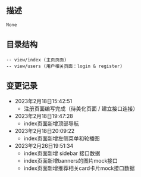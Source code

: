 描述
--- 
    None

目录结构
---
    -- view/index (主页页面)
    -- view/users (用户相关页面：login & register) 
变更记录 
--- 
- 2023年2月18日15:42:51
    - 注册页面编写完成（待美化页面 / 建立接口连接）
- 2023年2月18日19:47:28
    - index页面新增顶部导航
- 2023年2月18日20:09:22
    - index页面新增左侧菜单和轮播图
- 2023年2月26日19:51:34
    - index页面新增 sidebar 接口数据
    - index页面新增banners的图片mock接口
    - index页面新增推荐相关card卡片mock接口数据
